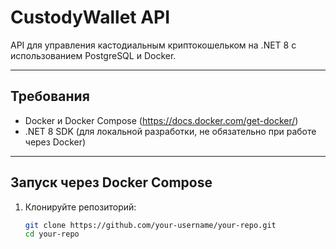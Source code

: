 # CustodyWallet API

API для управления кастодиальным криптокошельком на .NET 8 с использованием PostgreSQL и Docker.

---

## Требования

- Docker и Docker Compose (https://docs.docker.com/get-docker/)
- .NET 8 SDK (для локальной разработки, не обязательно при работе через Docker)

---

## Запуск через Docker Compose

1. Клонируйте репозиторий:

   ```bash
   git clone https://github.com/your-username/your-repo.git
   cd your-repo
